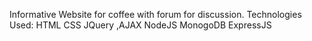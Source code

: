 Informative Website for coffee with forum for discussion.
Technologies Used:
HTML
CSS
JQuery ,AJAX
NodeJS
MonogoDB
ExpressJS
